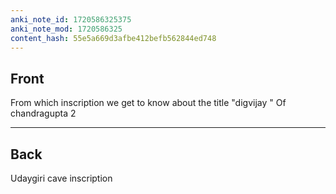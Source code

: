 ```yaml
---
anki_note_id: 1720586325375
anki_note_mod: 1720586325
content_hash: 55e5a669d3afbe412befb562844ed748
---
```


## Front

From which inscription we get to know about the title "digvijay " Of chandragupta 2

<hr/>

## Back

Udaygiri cave inscription